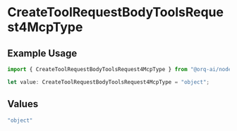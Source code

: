 # CreateToolRequestBodyToolsRequest4McpType

## Example Usage

```typescript
import { CreateToolRequestBodyToolsRequest4McpType } from "@orq-ai/node/models/operations";

let value: CreateToolRequestBodyToolsRequest4McpType = "object";
```

## Values

```typescript
"object"
```